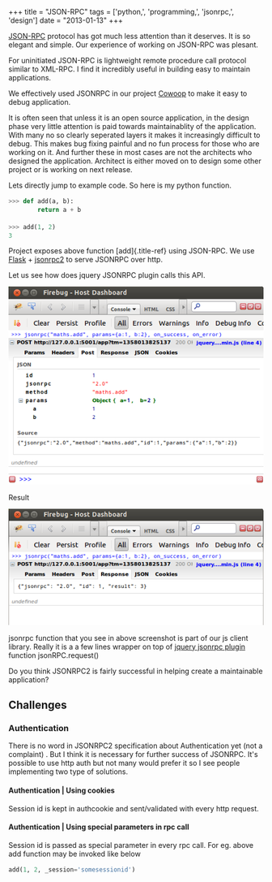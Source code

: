 +++
title = "JSON-RPC"
tags = ['python,', 'programming,', 'jsonrpc,', 'design']
date = "2013-01-13"
+++

[JSON-RPC](http://json-rpc.org/) protocol has got much less attention
than it deserves. It is so elegant and simple. Our experience of working
on JSON-RPC was plesant.

For uninitiated JSON-RPC is lightweight remote procedure call protocol
similar to XML-RPC. I find it incredibly useful in building easy to
maintain applications.

We effectively used JSONRPC in our project [Cowoop](http://cowoop.net/)
to make it easy to debug application.

It is often seen that unless it is an open source application, in the
design phase very little attention is paid towards maintainablity of the
application. With many no so clearly seperated layers it makes it
increasingly difficult to debug. This makes bug fixing painful and no
fun process for those who are working on it. And further these in most
cases are not the architects who designed the application. Architect is
either moved on to design some other project or is working on next
release.

Lets directly jump to example code. So here is my python function.

``` python
>>> def add(a, b):
        return a + b

>>> add(1, 2)
3
```

Project exposes above function [add]{.title-ref} using JSON-RPC. We use
[Flask](http://flask.pocoo.org/) +
[jsonrpc2](http://packages.python.org/jsonrpc2) to serve JSONRPC over
http.

Let us see how does jquery JSONRPC plugin calls this API.

![image](/static/images/001.png)

Result

![image](/static/images/003.png)

jsonrpc function that you see in above screenshot is part of our js
client library. Really it is a a few lines wrapper on top of [jquery
jsonrpc plugin](https://github.com/datagraph/jquery-jsonrpc) function
jsonRPC.request()

Do you think JSONRPC2 is fairly successful in helping create a
maintainable application?

## Challenges

### Authentication

There is no word in JSONRPC2 specification about Authentication yet (not
a complaint) . But I think it is necessary for further success of
JSONRPC. It's possible to use http auth but not many would prefer it so
I see people implementing two type of solutions.

#### Authentication | Using cookies

Session id is kept in authcookie and sent/validated with every http
request.

#### Authentication | Using special parameters in rpc call

Session id is passed as special parameter in every rpc call. For eg.
above add function may be invoked like below

``` python
add(1, 2, _session='somesessionid')
```
